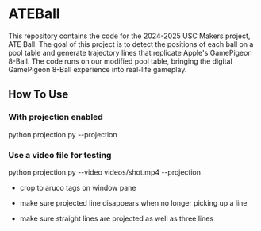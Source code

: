 # ATEBall

This repository contains the code for the 2024-2025 USC Makers project, ATE Ball. The goal of this project is to detect the positions of each ball on a pool table and generate trajectory lines that replicate Apple's GamePigeon 8-Ball. The code runs on our modified pool table, bringing the digital GamePigeon 8-Ball experience into real-life gameplay.

## How To Use

### With projection enabled
python projection.py --projection

### Use a video file for testing
python projection.py --video videos/shot.mp4 --projection

- crop to aruco tags on window pane

- make sure projected line disappears when no longer picking up a line

- make sure straight lines are projected as well as three lines 


